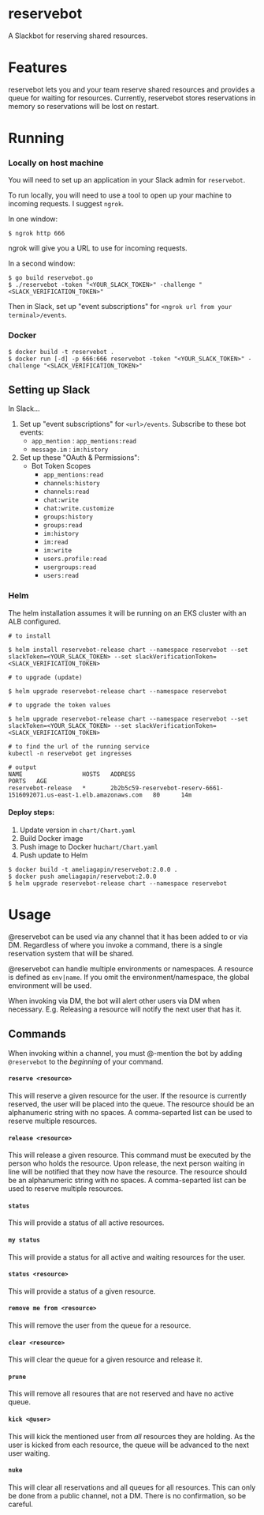 # reservebot
A Slackbot for reserving shared resources.

# Features

reservebot lets you and your team reserve shared resources and provides a queue for waiting for resources. Currently, reservebot stores reservations in memory so reservations will be lost on restart.

# Running

### Locally on host machine

You will need to set up an application in your Slack admin for `reservebot`.

To run locally, you will need to use a tool to open up your machine to incoming requests. I suggest `ngrok`.

In one window:
```
$ ngrok http 666
```

ngrok will give you a URL to use for incoming requests.

In a second window:
```
$ go build reservebot.go
$ ./reservebot -token "<YOUR_SLACK_TOKEN>" -challenge "<SLACK_VERIFICATION_TOKEN>"
```

Then in Slack, set up "event subscriptions" for `<ngrok url from your terminal>/events`.

### Docker
```
$ docker build -t reservebot .
$ docker run [-d] -p 666:666 reservebot -token "<YOUR_SLACK_TOKEN>" -challenge "<SLACK_VERIFICATION_TOKEN>"
```

## Setting up Slack

In Slack...

1. Set up "event subscriptions" for `<url>/events`. Subscribe to these bot events:
    - `app_mention` : `app_mentions:read`
    - `message.im` : `im:history`
1. Set up these "OAuth & Permissions":
    - Bot Token Scopes
        - `app_mentions:read`
        - `channels:history`
        - `channels:read`
        - `chat:write`
        - `chat:write.customize`
        - `groups:history`
        - `groups:read`
        - `im:history`
        - `im:read`
        - `im:write`
        - `users.profile:read`
        - `usergroups:read`
        - `users:read`

### Helm
The helm installation assumes it will be running on an EKS cluster with an ALB configured.

```
# to install

$ helm install reservebot-release chart --namespace reservebot --set slackToken=<YOUR_SLACK_TOKEN> --set slackVerificationToken=<SLACK_VERIFICATION_TOKEN>

# to upgrade (update)

$ helm upgrade reservebot-release chart --namespace reservebot

# to upgrade the token values

$ helm upgrade reservebot-release chart --namespace reservebot --set slackToken=<YOUR_SLACK_TOKEN> --set slackVerificationToken=<SLACK_VERIFICATION_TOKEN>

# to find the url of the running service
kubectl -n reservebot get ingresses

# output
NAME                 HOSTS   ADDRESS                                                                  PORTS   AGE
reservebot-release   *       2b2b5c59-reservebot-reserv-6661-1516092071.us-east-1.elb.amazonaws.com   80      14m
```

#### Deploy steps:

1. Update version in `chart/Chart.yaml`
1. Build Docker image
1. Push image to Docker hu`chart/Chart.yaml`
1. Push update to Helm

```
$ docker build -t ameliagapin/reservebot:2.0.0 .
$ docker push ameliagapin/reservebot:2.0.0
$ helm upgrade reservebot-release chart --namespace reservebot
```

# Usage

@reservebot can be used via any channel that it has been added to or via DM. Regardless of where you invoke a command, there is a single reservation system that will be shared.

@reservebot can handle multiple environments or namespaces. A resource is defined as `env|name`. If you omit the environment/namespace, the global environment will be used.

When invoking via DM, the bot will alert other users via DM when necessary. E.g. Releasing a resource will notify the next user that has it.

## Commands

When invoking within a channel, you must @-mention the bot by adding `@reservebot` to the _beginning_ of your command.

#### `reserve <resource>`

This will reserve a given resource for the user. If the resource is currently reserved, the user will be placed into the queue. The resource should be an alphanumeric string with no spaces. A comma-separted list can be used to reserve multiple resources.

#### `release <resource>`

This will release a given resource. This command must be executed by the person who holds the resource. Upon release, the next person waiting in line will be notified that they now have the resource. The resource should be an alphanumeric string with no spaces. A comma-separted list can be used to reserve multiple resources.

#### `status`

This will provide a status of all active resources.

#### `my status`

This will provide a status for all active and waiting resources for the user.

#### `status <resource>`

This will provide a status of a given resource.

#### `remove me from <resource>`

This will remove the user from the queue for a resource.

#### `clear <resource>`
This will clear the queue for a given resource and release it.

#### `prune`
This will remove all resoures that are not reserved and have no active queue.

#### `kick <@user>`

This will kick the mentioned user from _all_ resources they are holding. As the user is kicked from each resource, the queue will be advanced to the next user waiting.

#### `nuke`

This will clear all reservations and all queues for all resources. This can only be done from a public channel, not a DM. There is no confirmation, so be careful.
